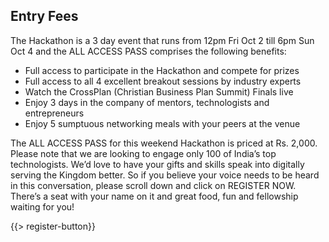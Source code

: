 ﻿## <i class="icon fa-ticket"></i> Entry Fees

The Hackathon is a 3 day event that runs from 12pm Fri Oct 2 till 6pm Sun Oct 4 and the ALL ACCESS PASS comprises the following benefits:

* <i class="icon fa-ticket"></i> Full access to participate in the Hackathon and compete for prizes
* <i class="icon fa-ticket"></i> Full access to all 4 excellent breakout sessions by industry experts
* <i class="icon fa-ticket"></i> Watch the CrossPlan (Christian Business Plan Summit) Finals live
* <i class="icon fa-ticket"></i> Enjoy 3 days in the company of mentors, technologists and entrepreneurs
* <i class="icon fa-ticket"></i> Enjoy 5 sumptuous networking meals with your peers at the venue


The ALL ACCESS PASS for this weekend Hackathon is priced at Rs. 2,000. Please note that we are looking to engage only 100 of India’s top technologists. We’d love to have your gifts and skills speak into digitally serving the Kingdom better. So if you believe your voice needs to be heard in this conversation, please scroll down and click on REGISTER NOW. There’s a seat with your name on it and great food, fun and fellowship waiting for you!

{{> register-button}}
